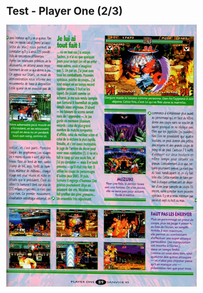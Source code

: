 # Test - Player One \(2/3\)

![](../../../.gitbook/assets/player_one_n_49_janvier_1995_page_089.jpg)

